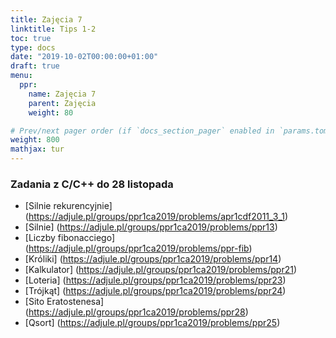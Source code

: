 ```yaml
---
title: Zajęcia 7
linktitle: Tips 1-2
toc: true
type: docs
date: "2019-10-02T00:00:00+01:00"
draft: true
menu:
  ppr:
    name: Zajęcia 7
    parent: Zajęcia
    weight: 80

# Prev/next pager order (if `docs_section_pager` enabled in `params.toml`)
weight: 800
mathjax: tur
---
```

### Zadania z C/C++ do 28 listopada
<!--28.11.19 c,c++-->

* [Silnie rekurencyjnie] (https://adjule.pl/groups/ppr1ca2019/problems/apr1cdf2011_3_1)
* [Silnie] (https://adjule.pl/groups/ppr1ca2019/problems/ppr13)
* [Liczby fibonacciego] (https://adjule.pl/groups/ppr1ca2019/problems/ppr-fib)
* [Króliki] (https://adjule.pl/groups/ppr1ca2019/problems/ppr14)
* [Kalkulator] (https://adjule.pl/groups/ppr1ca2019/problems/ppr21)
* [Loteria] (https://adjule.pl/groups/ppr1ca2019/problems/ppr23)
* [Trójkąt] (https://adjule.pl/groups/ppr1ca2019/problems/ppr24)
* [Sito Eratostenesa] (https://adjule.pl/groups/ppr1ca2019/problems/ppr28)
* [Qsort] (https://adjule.pl/groups/ppr1ca2019/problems/ppr25)
